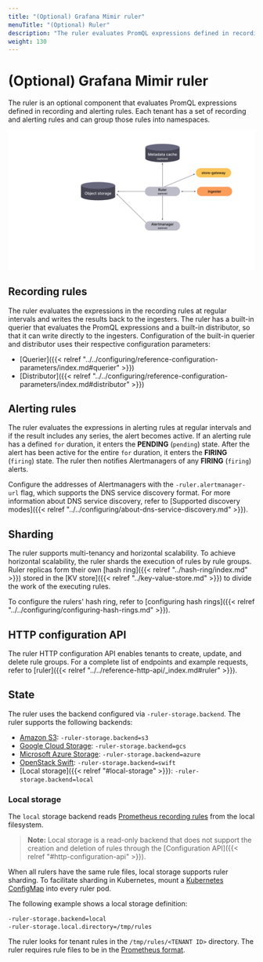 ```yaml
---
title: "(Optional) Grafana Mimir ruler"
menuTitle: "(Optional) Ruler"
description: "The ruler evaluates PromQL expressions defined in recording and alerting rules."
weight: 130
---
```


# (Optional) Grafana Mimir ruler

The ruler is an optional component that evaluates PromQL expressions defined in recording and alerting rules.
Each tenant has a set of recording and alerting rules and can group those rules into namespaces.

[//]: # "Diagram source of ruler interactions https://docs.google.com/presentation/d/1LemaTVqa4Lf_tpql060vVoDGXrthp-Pie_SQL7qwHjc/edit#slide=id.g11658e7e4c6_0_938"

![Architecture of Grafana Mimir's ruler component](../../../images/ruler.svg)

## Recording rules

The ruler evaluates the expressions in the recording rules at regular intervals and writes the results back to the ingesters.
The ruler has a built-in querier that evaluates the PromQL expressions and a built-in distributor, so that it can write directly to the ingesters.
Configuration of the built-in querier and distributor uses their respective configuration parameters:

- [Querier]({{< relref "../../configuring/reference-configuration-parameters/index.md#querier" >}})
- [Distributor]({{< relref "../../configuring/reference-configuration-parameters/index.md#distributor" >}})

## Alerting rules

The ruler evaluates the expressions in alerting rules at regular intervals and if the result includes any series, the alert becomes active.
If an alerting rule has a defined `for` duration, it enters the **PENDING** (`pending`) state.
After the alert has been active for the entire `for` duration, it enters the **FIRING** (`firing`) state.
The ruler then notifies Alertmanagers of any **FIRING** (`firing`) alerts.

Configure the addresses of Alertmanagers with the `-ruler.alertmanager-url` flag, which supports the DNS service discovery format.
For more information about DNS service discovery, refer to [Supported discovery modes]({{< relref "../../configuring/about-dns-service-discovery.md" >}}).

## Sharding

The ruler supports multi-tenancy and horizontal scalability.
To achieve horizontal scalability, the ruler shards the execution of rules by rule groups.
Ruler replicas form their own [hash ring]({{< relref "../hash-ring/index.md" >}}) stored in the [KV store]({{< relref "../key-value-store.md" >}}) to divide the work of the executing rules.

To configure the rulers' hash ring, refer to [configuring hash rings]({{< relref "../../configuring/configuring-hash-rings.md" >}}).

## HTTP configuration API

The ruler HTTP configuration API enables tenants to create, update, and delete rule groups.
For a complete list of endpoints and example requests, refer to [ruler]({{< relref "../../reference-http-api/_index.md#ruler" >}}).

## State

The ruler uses the backend configured via `-ruler-storage.backend`.
The ruler supports the following backends:

- [Amazon S3](https://aws.amazon.com/s3): `-ruler-storage.backend=s3`
- [Google Cloud Storage](https://cloud.google.com/storage/): `-ruler-storage.backend=gcs`
- [Microsoft Azure Storage](https://azure.microsoft.com/en-us/services/storage/): `-ruler-storage.backend=azure`
- [OpenStack Swift](https://wiki.openstack.org/wiki/Swift): `-ruler-storage.backend=swift`
- [Local storage]({{< relref "#local-storage" >}}): `-ruler-storage.backend=local`

### Local storage

The `local` storage backend reads [Prometheus recording rules](https://prometheus.io/docs/prometheus/latest/configuration/recording_rules/) from the local filesystem.

> **Note:** Local storage is a read-only backend that does not support the creation and deletion of rules through the [Configuration API]({{< relref "#http-configuration-api" >}}).

When all rulers have the same rule files, local storage supports ruler sharding.
To facilitate sharding in Kubernetes, mount a [Kubernetes ConfigMap](https://kubernetes.io/docs/concepts/configuration/configmap/) into every ruler pod.

The following example shows a local storage definition:

```
-ruler-storage.backend=local
-ruler-storage.local.directory=/tmp/rules
```

The ruler looks for tenant rules in the `/tmp/rules/<TENANT ID>` directory.
The ruler requires rule files to be in the [Prometheus format](https://prometheus.io/docs/prometheus/latest/configuration/recording_rules/#recording-rules).
